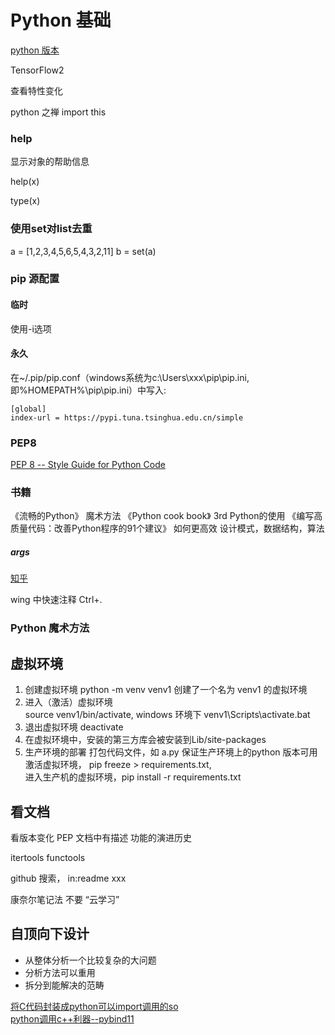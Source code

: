 # Python 基础

[python 版本](https://www.python.org/doc/versions)

TensorFlow2

查看特性变化

python 之禅  import this


### help
显示对象的帮助信息

help(x)

type(x)

### 使用set对list去重
a = [1,2,3,4,5,6,5,4,3,2,11]
b = set(a)

### pip 源配置
#### 临时
使用-i选项

#### 永久
在~/.pip/pip.conf（windows系统为c:\Users\xxx\pip\pip.ini, 即%HOMEPATH%\pip\pip.ini）中写入:
```
[global]
index-url = https://pypi.tuna.tsinghua.edu.cn/simple
```

### PEP8
[PEP 8 -- Style Guide for Python Code](https://www.python.org/dev/peps/pep-0008/)


### 书籍
《流畅的Python》  魔术方法
《Python cook book》 3rd  Python的使用
《编写高质量代码：改善Python程序的91个建议》  如何更高效
设计模式，数据结构，算法

##### args
[知乎](https://zhuanlan.zhihu.com/p/50804195)

wing 中快速注释 Ctrl+.

### Python 魔术方法

## 虚拟环境
1. 创建虚拟环境 
   python -m venv venv1  创建了一个名为 venv1 的虚拟环境  
2. 进入（激活）虚拟环境  
   source venv1/bin/activate, windows 环境下 venv1\Scripts\activate.bat  
3. 退出虚拟环境
   deactivate
4. 在虚拟环境中，安装的第三方库会被安装到Lib/site-packages
5. 生产环境的部署
   打包代码文件，如 a.py
   保证生产环境上的python 版本可用  
   激活虚拟环境， pip freeze > requirements.txt,  
   进入生产机的虚拟环境，pip install -r requirements.txt

## 看文档
看版本变化
PEP 文档中有描述 功能的演进历史

itertools
functools


github 搜索， in:readme  xxx

康奈尔笔记法
不要 “云学习”

## 自顶向下设计
* 从整体分析一个比较复杂的大问题
* 分析方法可以重用
* 拆分到能解决的范畴


[将C代码封装成python可以import调用的so](https://zhuanlan.zhihu.com/p/438203378)  
[python调用c++利器--pybind11](https://zhuanlan.zhihu.com/p/215790047)  
